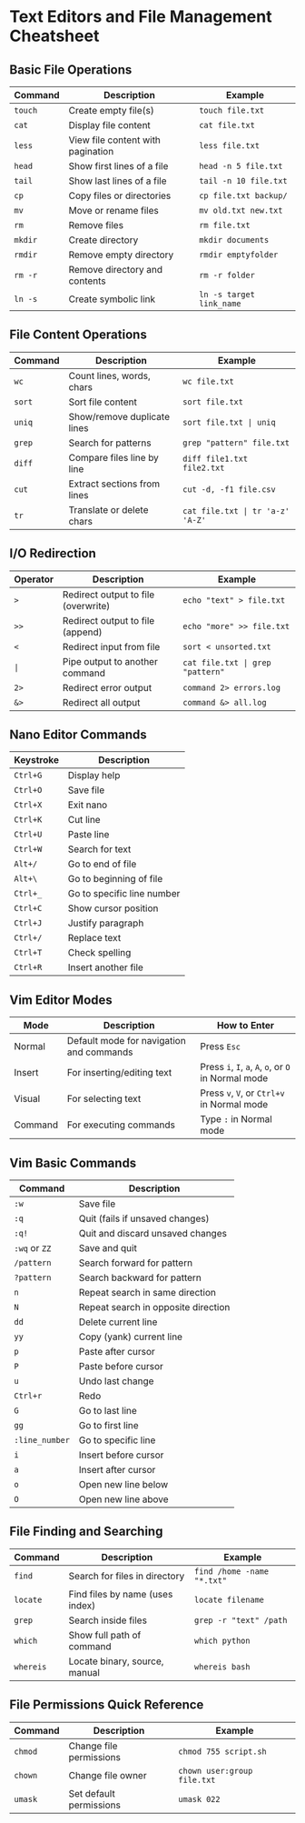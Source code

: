 # Text Editors and File Management Cheatsheet

## Basic File Operations

| Command | Description | Example |
|---------|-------------|---------|
| `touch` | Create empty file(s) | `touch file.txt` |
| `cat` | Display file content | `cat file.txt` |
| `less` | View file content with pagination | `less file.txt` |
| `head` | Show first lines of a file | `head -n 5 file.txt` |
| `tail` | Show last lines of a file | `tail -n 10 file.txt` |
| `cp` | Copy files or directories | `cp file.txt backup/` |
| `mv` | Move or rename files | `mv old.txt new.txt` |
| `rm` | Remove files | `rm file.txt` |
| `mkdir` | Create directory | `mkdir documents` |
| `rmdir` | Remove empty directory | `rmdir emptyfolder` |
| `rm -r` | Remove directory and contents | `rm -r folder` |
| `ln -s` | Create symbolic link | `ln -s target link_name` |

## File Content Operations

| Command | Description | Example |
|---------|-------------|---------|
| `wc` | Count lines, words, chars | `wc file.txt` |
| `sort` | Sort file content | `sort file.txt` |
| `uniq` | Show/remove duplicate lines | `sort file.txt \| uniq` |
| `grep` | Search for patterns | `grep "pattern" file.txt` |
| `diff` | Compare files line by line | `diff file1.txt file2.txt` |
| `cut` | Extract sections from lines | `cut -d, -f1 file.csv` |
| `tr` | Translate or delete chars | `cat file.txt \| tr 'a-z' 'A-Z'` |

## I/O Redirection

| Operator | Description | Example |
|----------|-------------|---------|
| `>` | Redirect output to file (overwrite) | `echo "text" > file.txt` |
| `>>` | Redirect output to file (append) | `echo "more" >> file.txt` |
| `<` | Redirect input from file | `sort < unsorted.txt` |
| `\|` | Pipe output to another command | `cat file.txt \| grep "pattern"` |
| `2>` | Redirect error output | `command 2> errors.log` |
| `&>` | Redirect all output | `command &> all.log` |

## Nano Editor Commands

| Keystroke | Description |
|-----------|-------------|
| `Ctrl+G` | Display help |
| `Ctrl+O` | Save file |
| `Ctrl+X` | Exit nano |
| `Ctrl+K` | Cut line |
| `Ctrl+U` | Paste line |
| `Ctrl+W` | Search for text |
| `Alt+/` | Go to end of file |
| `Alt+\` | Go to beginning of file |
| `Ctrl+_` | Go to specific line number |
| `Ctrl+C` | Show cursor position |
| `Ctrl+J` | Justify paragraph |
| `Ctrl+/` | Replace text |
| `Ctrl+T` | Check spelling |
| `Ctrl+R` | Insert another file |

## Vim Editor Modes

| Mode | Description | How to Enter |
|------|-------------|-------------|
| Normal | Default mode for navigation and commands | Press `Esc` |
| Insert | For inserting/editing text | Press `i`, `I`, `a`, `A`, `o`, or `O` in Normal mode |
| Visual | For selecting text | Press `v`, `V`, or `Ctrl+v` in Normal mode |
| Command | For executing commands | Type `:` in Normal mode |

## Vim Basic Commands

| Command | Description |
|---------|-------------|
| `:w` | Save file |
| `:q` | Quit (fails if unsaved changes) |
| `:q!` | Quit and discard unsaved changes |
| `:wq` or `ZZ` | Save and quit |
| `/pattern` | Search forward for pattern |
| `?pattern` | Search backward for pattern |
| `n` | Repeat search in same direction |
| `N` | Repeat search in opposite direction |
| `dd` | Delete current line |
| `yy` | Copy (yank) current line |
| `p` | Paste after cursor |
| `P` | Paste before cursor |
| `u` | Undo last change |
| `Ctrl+r` | Redo |
| `G` | Go to last line |
| `gg` | Go to first line |
| `:line_number` | Go to specific line |
| `i` | Insert before cursor |
| `a` | Insert after cursor |
| `o` | Open new line below |
| `O` | Open new line above |

## File Finding and Searching

| Command | Description | Example |
|---------|-------------|---------|
| `find` | Search for files in directory | `find /home -name "*.txt"` |
| `locate` | Find files by name (uses index) | `locate filename` |
| `grep` | Search inside files | `grep -r "text" /path` |
| `which` | Show full path of command | `which python` |
| `whereis` | Locate binary, source, manual | `whereis bash` |

## File Permissions Quick Reference

| Command | Description | Example |
|---------|-------------|---------|
| `chmod` | Change file permissions | `chmod 755 script.sh` |
| `chown` | Change file owner | `chown user:group file.txt` |
| `umask` | Set default permissions | `umask 022` | 